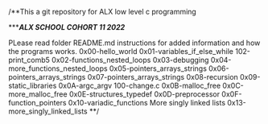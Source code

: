 /**This a git repository for ALX low level c programming

******ALX SCHOOL COHORT 11 2022***

PLease read folder README.md instructions for added information and how the programs
works.
0x00-hello_world
0x01-variables_if_else_while
102-print_comb5
0x02-functions_nested_loops
0x03-debugging
0x04-more_functions_nested_loops
0x05-pointers_arrays_strings
0x06-pointers_arrays_strings
0x07-pointers_arrays_strings
0x08-recursion
0x09-static_libraries
0x0A-argc_argv
100-change.c
0x0B-malloc_free
0x0C-more_malloc_free
0x0E-structures_typedef
0x0D-preprocessor
0x0F-function_pointers
0x10-variadic_functions
More singly linked lists
0x13-more_singly_linked_lists
**/
